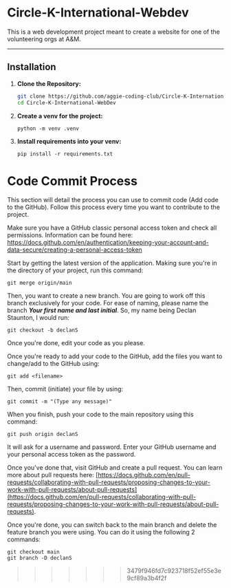# Circle-K-International-Webdev

This is a web development project meant to create a website for one of the volunteering orgs at A&M.

---
## Installation
1. **Clone the Repository:**
    ```bash
    git clone https://github.com/aggie-coding-club/Circle-K-International-Webdev.git
    cd Circle-K-International-WebDev
    ```
2. **Create a venv for the project:**
    ```console
    python -m venv .venv
    ```
3. **Install requirements into your venv:**
   ```console
   pip install -r requirements.txt
   ```
# Code Commit Process
This section will detail the process you can use to commit code (Add code to the GitHub). Follow this process every time you want to contribute to the project.

Make sure you have a GitHub classic personal access token and check all permissions. 
Information can be found here: https://docs.github.com/en/authentication/keeping-your-account-and-data-secure/creating-a-personal-access-token

Start by getting the latest version of the application. Making sure you're in the directory of your project, run this command:

    git merge origin/main

Then, you want to create a new branch. You are going to work off this branch exclusively for your code. For ease of naming, please name the branch ***Your first name and last initial***. So, my name being Declan Staunton, I would run:

    git checkout -b declanS

Once you're done, edit your code as you please.

Once you're ready to add your code to the GitHub, add the files you want to change/add to the GitHub using:

    git add <filename>

Then, commit (initiate) your file by using:

    git commit -m "(Type any message)"

When you finish, push your code to the main repository using this command:

    git push origin declanS

It will ask for a username and password. Enter your GitHub username and your personal access token as the password.

Once you've done that, visit GitHub and create a pull request. You can learn more about pull requests here: [https://docs.github.com/en/pull-requests/collaborating-with-pull-requests/proposing-changes-to-your-work-with-pull-requests/about-pull-requests](https://docs.github.com/en/pull-requests/collaborating-with-pull-requests/proposing-changes-to-your-work-with-pull-requests/about-pull-requests).

Once you're done, you can switch back to the main branch and delete the feature branch you were using. You can do it using the following 2 commands:

    git checkout main
    git branch -D declanS
>>>>>>> 3479f946fd7c923718f52ef55e3e9cf89a3b4f2f
